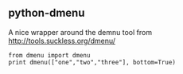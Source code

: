 python-dmenu
------------

A nice wrapper around the demnu tool from http://tools.suckless.org/dmenu/

    from dmenu import dmenu
    print dmenu(["one","two","three"], bottom=True)
